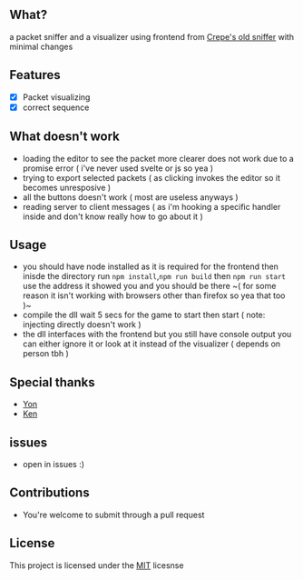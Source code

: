 ## What?
a packet sniffer and a visualizer using frontend from [Crepe's old sniffer](https://github.com/Crepe-Inc/Iridium/tree/main/frontend) with minimal changes

## Features
- [x] Packet visualizing
- [x] correct sequence

## What doesn't work
- loading the editor to see the packet more clearer does not work due to a promise error ( i've never used svelte or js so yea )
- trying to export selected packets ( as clicking invokes the editor so it becomes unresposive )
- all the buttons doesn't work ( most are useless anyways )
- reading server to client messages ( as i'm hooking a specific handler inside and don't know really how to go about it )

## Usage
- you should have node installed as it is required for the frontend then inisde the directory run ``npm install``,``npm run build`` then ``npm run start`` use the address it showed you and you should be there ~( for some reason it isn't working with browsers other than firefox so yea that too )~
- compile the dll wait 5 secs for the game to start then start ( note: injecting directly doesn't work )
- the dll interfaces with the frontend but you still have console output you can either ignore it or look at it instead of the visualizer ( depends on person tbh )

## Special thanks
- [Yon](https://github.com/yoncodes)
- [Ken](https://github.com/hcazten)

## issues 
- open in issues :)

## Contributions
- You're welcome to submit through a pull request

## License
This project is licensed under the [MIT](https://github.com/Yoshk4e/sonetto-sniffery/blob/master/LICENSE) licesnse
